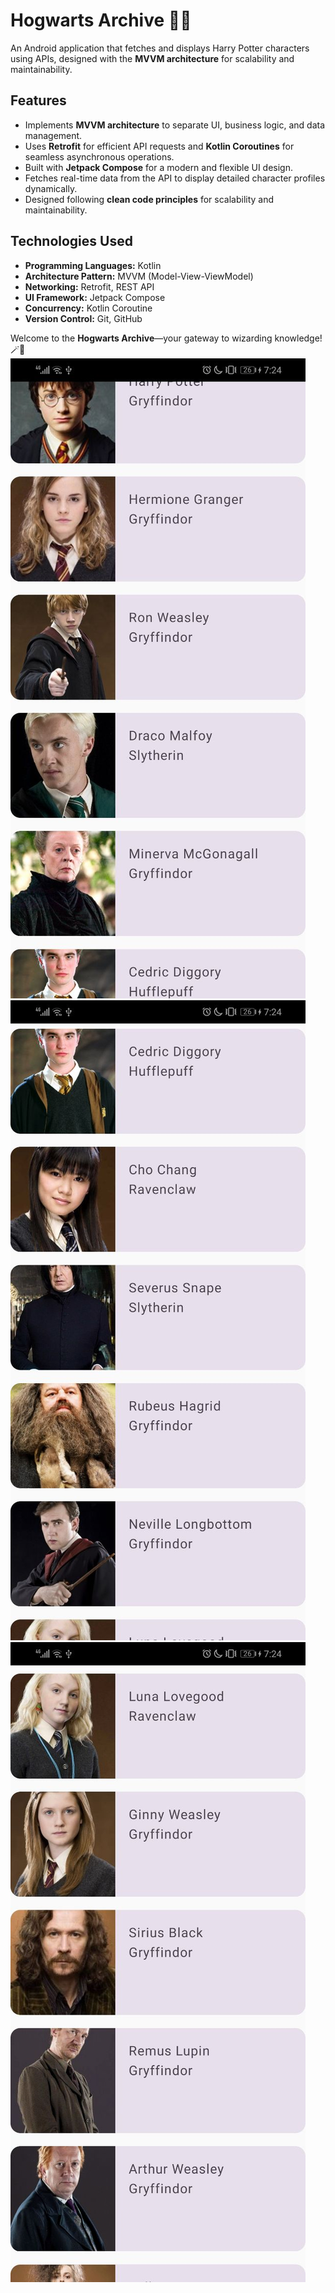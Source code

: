 # Hogwarts Archive 📜✨  
An Android application that fetches and displays Harry Potter characters using APIs, designed with the **MVVM architecture** for scalability and maintainability.  

## Features  
- Implements **MVVM architecture** to separate UI, business logic, and data management.  
- Uses **Retrofit** for efficient API requests and **Kotlin Coroutines** for seamless asynchronous operations.  
- Built with **Jetpack Compose** for a modern and flexible UI design.  
- Fetches real-time data from the API to display detailed character profiles dynamically.  
- Designed following **clean code principles** for scalability and maintainability.  

## Technologies Used  
- **Programming Languages:** Kotlin
- **Architecture Pattern:** MVVM (Model-View-ViewModel)  
- **Networking:** Retrofit, REST API  
- **UI Framework:** Jetpack Compose  
- **Concurrency:** Kotlin Coroutine  
- **Version Control:** Git, GitHub  

Welcome to the **Hogwarts Archive**—your gateway to wizarding knowledge! 🪄📖   
![Charcters](https://github.com/shahdgaballah/depi-task5-hogwarts-archive/blob/master/6044334809288918985.jpg)  
![Charcters](https://github.com/shahdgaballah/depi-task5-hogwarts-archive/blob/master/6044334809288918986.jpg)  
![Charcters](https://github.com/shahdgaballah/depi-task5-hogwarts-archive/blob/master/6044334809288918987.jpg)  



